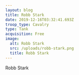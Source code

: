 ```yaml
---
layout: blog
title: Robb Stark
date: 2019-12-16T03:32:41.693Z
troop_type: Cavalry
type: Tank
acquisition: Free
image:
  alt: Robb Stark
  src: /uploads/robb-stark.png
  title: Robb Stark
---
```

Robb Stark
